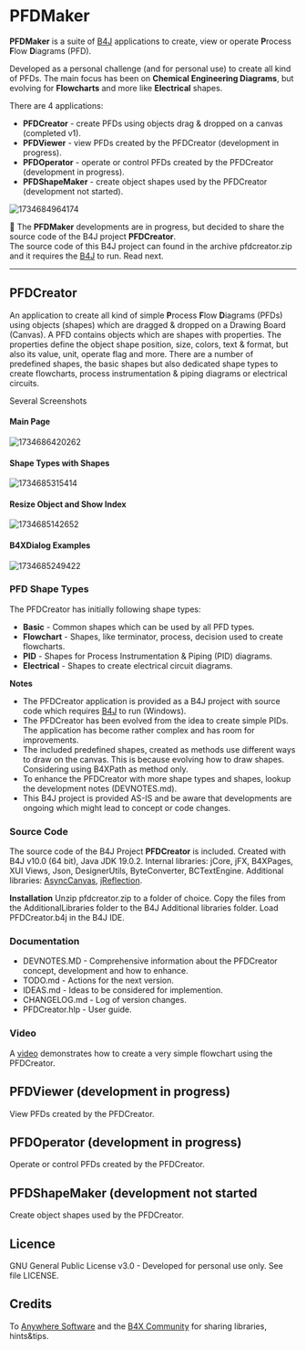  # PFDMaker
**PFDMaker** is a suite of [B4J](https://www.b4x.com/b4j.html) applications to create, view or operate **P**rocess **F**low **D**iagrams (PFD).

Developed as a personal challenge (and for personal use) to create all kind of PFDs.
The main focus has been on **Chemical Engineering Diagrams**, but evolving for **Flowcharts** and more like **Electrical** shapes.

There are 4 applications:
* **PFDCreator** - create PFDs using objects drag & dropped on a canvas (completed v1).
* **PFDViewer** - view PFDs created by the PFDCreator (development in progress).
* **PFDOperator** - operate or control PFDs created by the PFDCreator (development in progress).
* **PFDShapeMaker** - create object shapes used by the PFDCreator (development not started).

![1734684964174](https://github.com/user-attachments/assets/6f591361-94a7-4de9-9ae3-b75f1b0f7ee2)

🚧 The **PFDMaker** developments are in progress, but decided to share the source code of the B4J project **PFDCreator**.  
The source code of this B4J project can found in the archive pfdcreator.zip and it requires the [B4J](https://www.b4x.com/b4j.html) to run.
Read next.
***

## PFDCreator
An application to create all kind of simple **P**rocess **F**low **D**iagrams (PFDs) using objects (shapes) which are dragged & dropped on a Drawing Board (Canvas).
A PFD contains objects which are shapes with properties.
The properties define the object shape position, size, colors, text & format, but also its value, unit, operate flag and more.
There are a number of predefined shapes, the basic shapes but also dedicated shape types to create flowcharts, process instrumentation & piping diagrams or electrical circuits.

Several Screenshots
#### Main Page
![1734686420262](https://github.com/user-attachments/assets/28af6257-755b-490c-bbaa-07c834c87037)

#### Shape Types with Shapes
![1734685315414](https://github.com/user-attachments/assets/a6f9722f-535d-4aee-8752-d0c05fe6b2f8)

#### Resize Object and Show Index
![1734685142652](https://github.com/user-attachments/assets/ead04045-639b-4305-87b5-499d52cdf2a1)

#### B4XDialog Examples
![1734685249422](https://github.com/user-attachments/assets/60d4e002-6b1d-45ef-91b9-3fa1cfb8d4c9)

### PFD Shape Types
The PFDCreator has initially following shape types:
* **Basic** - Common shapes which can be used by all PFD types.
* **Flowchart** - Shapes, like terminator, process, decision used to create flowcharts.
* **PID** - Shapes for Process Instrumentation & Piping (PID) diagrams.
* **Electrical** - Shapes to create electrical circuit diagrams.

**Notes**
* The PFDCreator application is provided as a B4J project with source code which requires [B4J](https://www.b4x.com/b4j.html) to run (Windows).
* The PFDCreator has been evolved from the idea to create simple PIDs. The application has become rather complex and has room for improvements.
* The included predefined shapes, created as methods use different ways to draw on the canvas. This is because evolving how to draw shapes. Considering using B4XPath as method only.
* To enhance the PFDCreator with more shape types and shapes, lookup the development notes (DEVNOTES.md).
* This B4J project is provided AS-IS and be aware that developments are ongoing which might lead to concept or code changes.

### Source Code
The source code of the B4J Project **PFDCreator** is included.
Created with B4J v10.0 (64 bit), Java JDK 19.0.2.
Internal libraries: jCore, jFX, B4XPages, XUI Views, Json, DesignerUtils, ByteConverter, BCTextEngine.
Additional libraries: [AsyncCanvas](https://www.b4x.com/android/forum/threads/asynccanvas-b4xcanvas-wrapper-with-invalidate-for-b4j.148736/), [jReflection](https://www.b4x.com/android/forum/threads/jreflection-library.35448/).

**Installation**
Unzip pfdcreator.zip to a folder of choice.
Copy the files from the AdditionalLibraries folder to the B4J Additional libraries folder.
Load PFDCreator.b4j in the B4J IDE.

### Documentation
* DEVNOTES.MD - Comprehensive information about the PFDCreator concept, development and how to enhance.
* TODO.md - Actions for the next version.
* IDEAS.md - Ideas to be considered for implemention.
* CHANGELOG.md - Log of version changes.
* PFDCreator.hlp - User guide.

### Video
A [video](https://1drv.ms/v/s!AhNDg9iSqrdPwNU1YZQVEQ1bd0BCnA) demonstrates how to create a very simple flowchart using the PFDCreator.

## PFDViewer (development in progress)
View PFDs created by the PFDCreator.

## PFDOperator (development in progress)
Operate or control PFDs created by the PFDCreator.

## PFDShapeMaker (development not started
Create object shapes used by the PFDCreator.

## Licence
GNU General Public License v3.0 - Developed for personal use only. See file LICENSE.

## Credits
To [Anywhere Software](https://www.b4x.com) and the [B4X Community](https://www.b4x.com/android/forum/) for sharing libraries, hints&tips.
